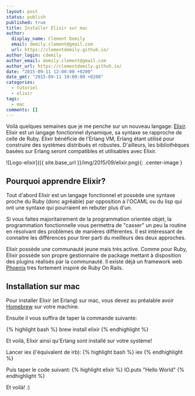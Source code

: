 ```yaml
---
layout: post
status: publish
published: true
title: Installer Elixir sur mac
author:
  display_name: Clément Demily
  email: demily.clement@gmail.com
  url: https://clementdemily.github.io/
author_login: cdemily
author_email: demily.clement@gmail.com
author_url: https://clementdemily.github.io/
date: "2015-09-11 12:00:00 +0200"
date_gmt: "2015-09-11 10:00:00 +0200"
categories:
  - tutoriel
  - elixir
tags:
  - mac
comments: []
---
```


Voilà quelques semaines que je me penche sur un nouveau langage: [Elixir](http://elixir-lang.org/).
Elixir est un langage fonctionnel dynamique, sa syntaxe se rapproche de celle de Ruby.
Elixir bénéficie de l'Erlang VM, Erlang étant utilisé pour construire des systèmes distribués et robustes.
D'ailleurs, les bibliothèques basées sur Erlang seront compatibles et utilisables avec Elixir.

![Logo-elixir]({{ site.base_url }}/img/2015/09/elixir.png){: .center-image }

## Pourquoi apprendre Elixir?

Tout d'abord Elixir est un langage fonctionnel et possède une syntaxe proche du Ruby (donc agréable) par opposition à l'OCAML ou du lisp qui ont une syntaxe qui pourraient en rebuter plus d'un.

Si vous faites majoritairement de la programmation orientée objet, la programmation fonctionnelle vous permettra de "casser" un peu la routine en résolvant des problèmes de manières différentes.
Il est intéressant de connaitre les différences pour tirer parti du meilleurs des deux approches.

Elixir possède une communauté jeune mais très active. Comme pour Ruby, Elixir possède son propre gestionnaire de package mettant à disposition des plugins réalisés par la communauté.
Il existe déjà un framework web [Phoenix](http://www.phoenixframework.org/) très fortement inspiré de Ruby On Rails.

## Installation sur mac

Pour installer Elixir (et Erlang) sur mac, vous devez au préalable avoir [Homebrew](http://brew.sh/) sur votre machine.

Ensuite il vous suffira de taper la commande suivante:

{% highlight bash %}
brew install elixir
{% endhighlight %}

Et voilà, Elixir ainsi qu'Erlang sont installé sur votre système!

Lancer iex (l'équivalent de irb):
{% highlight bash %}
iex
{% endhighlight %}

Puis taper le code suivant:
{% highlight elixir %}
IO.puts "Hello World"
{% endhighlight %}

Et voilà! :)
